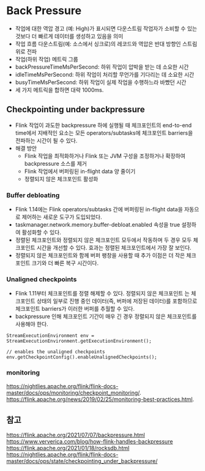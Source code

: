 # Back Pressure

- 작업에 대한 역압 경고 (예: High)가 표시되면 다운스트림 작업자가 소비할 수 있는 것보다 더 빠르게 데이터를 생성하고 있음을 의미
- 작업 흐름 다운스트림(예: 소스에서 싱크로)의 레코드와 역압은 반대 방향인 스트림 위로 전파
- 작업(하위 작업) 메트릭 그룹
 - backPressureTimeMsPerSecond: 하위 작업이 압박을 받는 데 소요한 시간
 - idleTimeMsPerSecond: 하위 작업이 처리할 무언가를 기다리는 데 소요한 시간
 - busyTimeMsPerSecond: 하위 작업이 실제 작업을 수행하느라 바빴던 시간
 - 세 가지 메트릭을 합하면 대략 1000ms.

## Checkpointing under backpressure
- Flink 작업이 과도한 backpressure 하에 실행될 때 체크포인트의 end-to-end time에서 지배적인 요소는 모든 operators/subtasks에 체크포인트 barriers을 전파하는 시간이 될 수 있다. 
- 해결 방안
  - Flink 작업을 최적화하거나 Flink 또는 JVM 구성을 조정하거나 확장하여 backpressure 소스를 제거
  - Flink 작업에서 버퍼링된  in-flight data 양 줄이기
  - 정렬되지 않은 체크포인트 활성화

### Buffer debloating
- Flink 1.14에는 Flink operators/subtasks 간에 버퍼링된 in-flight data을 자동으로 제어하는 새로운 도구가 도입되었다.
- taskmanager.network.memory.buffer-debloat.enabled 속성을 true 설정하여 활성화할 수 있다.
- 정렬된 체크포인트와 정렬되지 않은 체크포인트 모두에서 작동하며 두 경우 모두 체크포인트 시간을 개선할 수 있다. 효과는 정렬된 체크포인트에서 가장 잘 보인다.
- 정렬되지 않은 체크포인트와 함께 버퍼 팽창을 사용할 때 추가 이점은 더 작은 체크포인트 크기와 더 빠른 복구 시간이다.

### Unaligned checkpoints
- Flink 1.11부터 체크포인트를 정렬 해제할 수 있다. 정렬되지 않은 체크포인트 는 체크포인트 상태의 일부로 진행 중인 데이터(즉, 버퍼에 저장된 데이터)를 포함하므로 체크포인트 barriers가 이러한 버퍼를 추월할 수 있다.
- backpressure 인해 체크포인트 기간이 매우 긴 경우 정렬되지 않은 체크포인트를 사용해야 한다. 
````
StreamExecutionEnvironment env = StreamExecutionEnvironment.getExecutionEnvironment();

// enables the unaligned checkpoints
env.getCheckpointConfig().enableUnalignedCheckpoints();
````
### monitoring
https://nightlies.apache.org/flink/flink-docs-master/docs/ops/monitoring/checkpoint_monitoring/. 
https://flink.apache.org/news/2019/02/25/monitoring-best-practices.html. 

## 참고
https://flink.apache.org/2021/07/07/backpressure.html  
https://www.ververica.com/blog/how-flink-handles-backpressure  
https://flink.apache.org/2021/01/18/rocksdb.html  
https://nightlies.apache.org/flink/flink-docs-master/docs/ops/state/checkpointing_under_backpressure/
